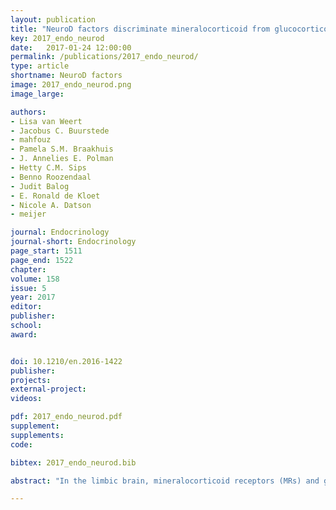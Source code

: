 ```yaml
---
layout: publication
title: "NeuroD factors discriminate mineralocorticoid from glucocorticoid receptor DNA binding in the male rat brain"
key: 2017_endo_neurod
date:   2017-01-24 12:00:00
permalink: /publications/2017_endo_neurod/
type: article
shortname: NeuroD factors
image: 2017_endo_neurod.png
image_large:

authors:
- Lisa van Weert
- Jacobus C. Buurstede
- mahfouz
- Pamela S.M. Braakhuis
- J. Annelies E. Polman
- Hetty C.M. Sips
- Benno Roozendaal
- Judit Balog
- E. Ronald de Kloet
- Nicole A. Datson
- meijer

journal: Endocrinology
journal-short: Endocrinology
page_start: 1511
page_end: 1522
chapter:
volume: 158
issue: 5
year: 2017
editor:
publisher:
school:
award:


doi: 10.1210/en.2016-1422
publisher:
projects:
external-project:
videos:

pdf: 2017_endo_neurod.pdf
supplement:
supplements:
code:

bibtex: 2017_endo_neurod.bib

abstract: "In the limbic brain, mineralocorticoid receptors (MRs) and glucocorticoid receptors (GRs) both function as receptors for the naturally occurring glucocorticoids (corticosterone/cortisol) but mediate distinct effects on cellular physiology via transcriptional mechanisms. The transcriptional basis for specificity of these MR- vs GR-mediated effects is unknown. To address this conundrum, we have identified the extent of MR/GR DNA-binding selectivity in the rat hippocampus using chromatin immunoprecipitation followed by sequencing. We found 918 and 1450 nonoverlapping binding sites for MR and GR, respectively. Furthermore, 475 loci were co-occupied by MR and GR. De novo motif analysis resulted in a similar binding motif for both receptors at 100% of the target loci, which matched the known glucocorticoid response element (GRE). In addition, the Atoh/NeuroD consensus sequence was found in co-occurrence with all MR-specific binding sites but was absent for GR-specific or MR-GR overlapping sites. Basic helix-loop-helix family members Neurod1, Neurod2, and Neurod6 showed hippocampal expression and were hypothesized to bind the Atoh motif. Neurod2 was detected at rat hippocampal MR binding sites but not at GR-exclusive sites. All three NeuroD transcription factors acted as DNA-binding–dependent coactivators for both MR and GR in reporter assays in heterologous HEK293 cells, likely via indirect interactions with the receptors. In conclusion, a NeuroD family member binding to an additional motif near the GRE seems to drive specificity for MR over GR binding at hippocampal binding sites."

---
```

